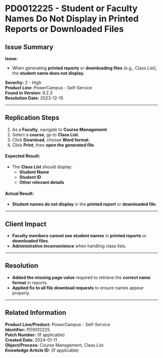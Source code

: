 # PD0012225 - Student or Faculty Names Do Not Display in Printed Reports or Downloaded Files

## **Issue Summary**
**Issue:**  
- When generating **printed reports** or **downloading files** (e.g., Class List), the **student name does not display**.

**Severity:** 2 - High  
**Product Line:** PowerCampus - Self-Service  
**Found in Version:** 9.2.3  
**Resolution Date:** 2023-12-15  

---

## **Replication Steps**
1. As a **Faculty**, navigate to **Course Management**.
2. Select a **course**, go to **Class List**.
3. Click **Download**, choose **Word format**.
4. Click **Print**, then **open the generated file**.

#### **Expected Result:**
- The **Class List** should display:
  - **Student Name**
  - **Student ID**
  - **Other relevant details**

#### **Actual Result:**
- **Student names do not display** in the **printed report** or **downloaded file**.

---

## **Client Impact**
- **Faculty members cannot see student names** in **printed reports** or **downloaded files**.
- **Administrative inconvenience** when handling class lists.

---

## **Resolution**
- **Added the missing page value** required to retrieve the **correct name format** in reports.
- **Applied fix to all file download requests** to ensure names appear properly.

---

## **Related Information**
**Product Line/Product:** PowerCampus - Self-Service  
**Identifier:** PD0012225  
**Patch Number:** (If applicable)  
**Created Date:** 2024-01-11  
**Object/Process:** Course Management, Class List  
**Knowledge Article ID:** (If applicable)  
